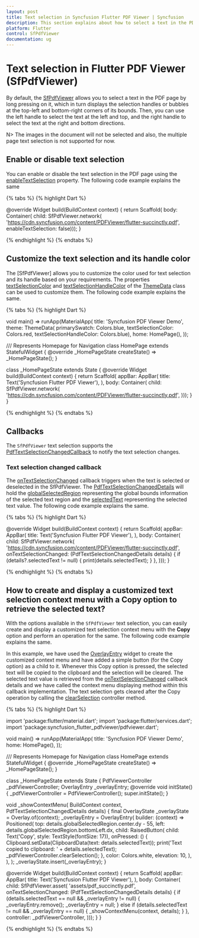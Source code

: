 ```yaml
---
layout: post
title: Text selection in Syncfusion Flutter PDF Viewer | Syncfusion
description: This section explains about how to select a text in the PDF page and customize the selection color using the Flutter PDF Viewer.
platform: Flutter
control: SfPdfViewer
documentation: ug
---
```


# Text selection in Flutter PDF Viewer (SfPdfViewer)

By default, the [SfPdfViewer](https://pub.dev/documentation/syncfusion_flutter_pdfviewer/latest/pdfviewer/SfPdfViewer-class.html) allows you to select a text in the PDF page by long pressing on it, which in turn displays the selection handles or bubbles at the top-left and bottom-right corners of its bounds. Then, you can use the left handle to select the text at the left and top, and the right handle to select the text at the right and bottom directions.

N> The images in the document will not be selected and also, the multiple page text selection is not supported for now.

## Enable or disable text selection

You can enable or disable the text selection in the PDF page using the [enableTextSelection](https://pub.dev/documentation/syncfusion_flutter_pdfviewer/latest/pdfviewer/SfPdfViewer/enableTextSelection.html) property. The following code example explains the same

{% tabs %}
{% highlight Dart %}

@override
Widget build(BuildContext context) {
  return Scaffold(
      body: Container(
          child: SfPdfViewer.network(
              'https://cdn.syncfusion.com/content/PDFViewer/flutter-succinctly.pdf',
              enableTextSelection: false)));
}

{% endhighlight %}
{% endtabs %}

## Customize the text selection and its handle color

The [SfPdfViewer] allows you to customize the color used for text selection and its handle based on your requirements. The properties [textSelectionColor](https://api.flutter.dev/flutter/material/ThemeData/textSelectionColor.html) and [textSelectionHandleColor](https://api.flutter.dev/flutter/material/ThemeData/textSelectionHandleColor.html) of the [ThemeData](https://api.flutter.dev/flutter/material/ThemeData-class.html) class can be used to customize them. The following code example explains the same.

{% tabs %}
{% highlight Dart %}

void main() => runApp(MaterialApp(
      title: 'Syncfusion PDF Viewer Demo',
      theme: ThemeData(
          primarySwatch: Colors.blue,
          textSelectionColor: Colors.red,
          textSelectionHandleColor: Colors.blue),
      home: HomePage(),
    ));

/// Represents Homepage for Navigation
class HomePage extends StatefulWidget {
  @override
  _HomePageState createState() => _HomePageState();
}

class _HomePageState extends State<HomePage> {
  @override
  Widget build(BuildContext context) {
    return Scaffold(
        appBar: AppBar(
          title: Text('Syncfusion Flutter PDF Viewer'),
        ),
        body: Container(
            child: SfPdfViewer.network(
          'https://cdn.syncfusion.com/content/PDFViewer/flutter-succinctly.pdf',
        )));
  }
}

{% endhighlight %}
{% endtabs %}

## Callbacks

The `SfPdfViewer` text selection supports the [PdfTextSelectionChangedCallback](https://pub.dev/documentation/syncfusion_flutter_pdfviewer/latest/pdfviewer/PdfTextSelectionChangedCallback.html) to notify the text selection changes.

### Text selection changed callback

The [onTextSelectionChanged](https://pub.dev/documentation/syncfusion_flutter_pdfviewer/latest/pdfviewer/SfPdfViewer/onTextSelectionChanged.html) callback triggers when the text is selected or deselected in the SfPdfViewer. The [PdfTextSelectionChangedDetails](https://pub.dev/documentation/syncfusion_flutter_pdfviewer/latest/pdfviewer/PdfTextSelectionChangedDetails-class.html) will hold the [globalSelectedRegion](https://pub.dev/documentation/syncfusion_flutter_pdfviewer/latest/pdfviewer/PdfTextSelectionChangedDetails/globalSelectedRegion.html) representing the global bounds information of the selected text region and the [selectedText](https://pub.dev/documentation/syncfusion_flutter_pdfviewer/latest/pdfviewer/PdfTextSelectionChangedDetails/selectedText.html) representing the selected text value. The following code example explains the same.

{% tabs %}
{% highlight Dart %}

@override
Widget build(BuildContext context) {
  return Scaffold(
      appBar: AppBar(
        title: Text('Syncfusion Flutter PDF Viewer'),
      ),
      body: Container(
          child: SfPdfViewer.network(
        'https://cdn.syncfusion.com/content/PDFViewer/flutter-succinctly.pdf',
        onTextSelectionChanged: (PdfTextSelectionChangedDetails details) {
          if (details?.selectedText != null) {
            print(details.selectedText);
          }
        },
      )));
}

{% endhighlight %}
{% endtabs %}

## How to create and display a customized text selection context menu with a Copy option to retrieve the selected text?

With the options available in the `SfPdfViewer` text selection, you can easily create and display a customized text selection context menu with the **Copy** option and perform an operation for the same. The following code example explains the same.

In this example, we have used the [OverlayEntry](https://api.flutter.dev/flutter/widgets/OverlayEntry-class.html) widget to create the customized context menu and have added a simple button (for the Copy option) as a child to it. Whenever this Copy option is pressed, the selected text will be copied to the clipboard and the selection will be cleared. The selected text value is retrieved from the [onTextSelectionChanged](https://pub.dev/documentation/syncfusion_flutter_pdfviewer/latest/pdfviewer/SfPdfViewer/onTextSelectionChanged.html) callback details and we have called the context menu displaying method within this callback implementation. The text selection gets cleared after the Copy operation by calling the [clearSelection](https://pub.dev/documentation/syncfusion_flutter_pdfviewer/latest/pdfviewer/PdfViewerController/clearSelection.html) controller method.

{% tabs %}
{% highlight Dart %}

import 'package:flutter/material.dart';
import 'package:flutter/services.dart';
import 'package:syncfusion_flutter_pdfviewer/pdfviewer.dart';

void main() => runApp(MaterialApp(
      title: 'Syncfusion PDF Viewer Demo',
      home: HomePage(),
    ));

/// Represents Homepage for Navigation
class HomePage extends StatefulWidget {
  @override
  _HomePageState createState() => _HomePageState();
}

class _HomePageState extends State<HomePage> {
  PdfViewerController _pdfViewerController;
  OverlayEntry _overlayEntry;
  @override
  void initState() {
    _pdfViewerController = PdfViewerController();
    super.initState();
  }

  void _showContextMenu(
      BuildContext context, PdfTextSelectionChangedDetails details) {
    final OverlayState _overlayState = Overlay.of(context);
    _overlayEntry = OverlayEntry(
      builder: (context) => Positioned(
        top: details.globalSelectedRegion.center.dy - 55,
        left: details.globalSelectedRegion.bottomLeft.dx,
        child: RaisedButton(
          child: Text('Copy', style: TextStyle(fontSize: 17)),
          onPressed: () {
            Clipboard.setData(ClipboardData(text: details.selectedText));
            print('Text copied to clipboard: ' + details.selectedText);
            _pdfViewerController.clearSelection();
          },
          color: Colors.white,
          elevation: 10,
        ),
      ),
    );
    _overlayState.insert(_overlayEntry);
  }

  @override
  Widget build(BuildContext context) {
    return Scaffold(
        appBar: AppBar(
          title: Text('Syncfusion Flutter PDF Viewer'),
        ),
        body: Container(
            child: SfPdfViewer.asset(
          'assets/pdf_succinctly.pdf',
          onTextSelectionChanged: (PdfTextSelectionChangedDetails details) {
            if (details.selectedText == null && _overlayEntry != null) {
              _overlayEntry.remove();
              _overlayEntry = null;
            } else if (details.selectedText != null && _overlayEntry == null) {
              _showContextMenu(context, details);
            }
          },
          controller: _pdfViewerController,
        )));
  }
}

{% endhighlight %}
{% endtabs %}